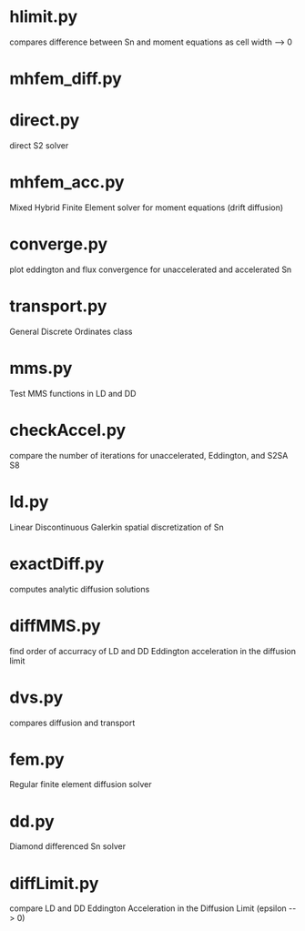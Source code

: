 # hlimit.py
compares difference between Sn and moment equations as cell width --> 0
# mhfem_diff.py

# direct.py
direct S2 solver
# mhfem_acc.py
Mixed Hybrid Finite Element solver for moment equations (drift diffusion)
# converge.py
plot eddington and flux convergence for unaccelerated and accelerated Sn
# transport.py
General Discrete Ordinates class
# mms.py
Test MMS functions in LD and DD
# checkAccel.py
compare the number of iterations for unaccelerated, Eddington, and S2SA S8
# ld.py
Linear Discontinuous Galerkin spatial discretization of Sn 
# exactDiff.py
computes analytic diffusion solutions
# diffMMS.py
find order of accurracy of LD and DD Eddington acceleration in the diffusion limit
# dvs.py
compares diffusion and transport
# fem.py
Regular finite element diffusion solver
# dd.py
Diamond differenced Sn solver 
# diffLimit.py
compare LD and DD Eddington Acceleration in the Diffusion Limit (epsilon --> 0)
